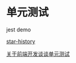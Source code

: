 # 单元测试
jest demo

[star-history](https://star-history.t9t.io/#jasmine/jasmine&facebook/jest&mochajs/mocha&karma-runner/karma)

[关于前端开发谈谈单元测试](https://segmentfault.com/a/1190000000317146)